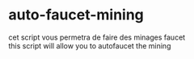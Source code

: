# auto-faucet-mining
cet script vous permetra de faire des minages faucet
<br>this script will allow you to autofaucet the mining</br>

